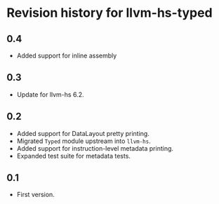 # Revision history for llvm-hs-typed

## 0.4

* Added support for inline assembly

## 0.3

* Update for llvm-hs 6.2.

## 0.2

* Added support for DataLayout pretty printing.
* Migrated `Typed` module upstream into `llvm-hs`.
* Added support for instruction-level metadata printing.
* Expanded test suite for metadata tests.

## 0.1

* First version.
